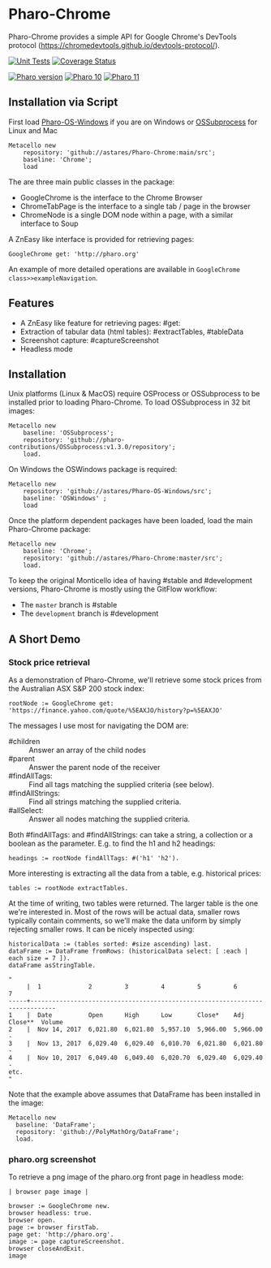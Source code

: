 # Pharo-Chrome

Pharo-Chrome provides a simple API for Google Chrome's DevTools protocol (https://chromedevtools.github.io/devtools-protocol/).

[![Unit Tests](https://github.com/astares/Pharo-Pomodoro/workflows/Unit%20Tests/badge.svg?branch=main)](https://github.com/astares/Pharo-Chrome/actions?query=workflow%3AUnit%20Tests)
[![Coverage Status](https://codecov.io/github/astares/Pharo-Chrome/coverage.svg?branch=main)](https://codecov.io/gh/astares/Pharo-Chrome/branch/main)


[![Pharo version](https://img.shields.io/badge/Pharo-9.0-%23aac9ff.svg)](https://pharo.org/download)
[![Pharo 10](https://img.shields.io/badge/Pharo-10-%23aac9ff.svg)](https://pharo.org/download)
[![Pharo 11](https://img.shields.io/badge/Pharo-11-%23aac9ff.svg)](https://pharo.org/download)

## Installation via Script

First load [Pharo-OS-Windows](https://github.com/astares/Pharo-OS-Windows) if you are on Windows or [OSSubprocess](https://github.com/pharo-contributions/OSSubprocess) for Linux and Mac

```Smalltalk
Metacello new 
	repository: 'github://astares/Pharo-Chrome:main/src';
	baseline: 'Chrome';
	load
```


The are three main public classes in the package:

* GoogleChrome is the interface to the Chrome Browser
* ChromeTabPage is the interface to a single tab / page in the browser
* ChromeNode is a single DOM node within a page, with a similar interface to Soup

A ZnEasy like interface is provided for retrieving pages:

```smalltalk
GoogleChrome get: 'http://pharo.org'
```

An example of more detailed operations are available in `GoogleChrome class>>exampleNavigation`.

## Features

* A ZnEasy like feature for retrieving pages: #get:
* Extraction of tabular data (html tables): #extractTables, #tableData
* Screenshot capture: #captureScreenshot
* Headless mode

## Installation

Unix platforms (Linux & MacOS) require OSProcess or OSSubprocess to be installed prior to loading Pharo-Chrome.  To load OSSubprocess in 32 bit images:

```smalltalk
Metacello new
 	baseline: 'OSSubprocess';
 	repository: 'github://pharo-contributions/OSSubprocess:v1.3.0/repository';
	load.
```


On Windows the OSWindows package is required:

```smalltalk
Metacello new 
	repository: 'github://astares/Pharo-OS-Windows/src';
	baseline: 'OSWindows' ;
	load
```

Once the platform dependent packages have been loaded, load the main Pharo-Chrome package:

```smalltalk
Metacello new
	baseline: 'Chrome';
	repository: 'github://astares/Pharo-Chrome:master/src';
	load.
```

To keep the original Monticello idea of having #stable and #development versions, Pharo-Chrome is mostly using the GitFlow workflow:

* The `master` branch is #stable
* The `development` branch is #development


## A Short Demo

### Stock price retrieval

As a demonstration of Pharo-Chrome, we'll retrieve some stock prices from the Australian ASX S&P 200 stock index:

```smalltalk
rootNode := GoogleChrome get: 'https://finance.yahoo.com/quote/%5EAXJO/history?p=%5EAXJO'
```

The messages I use most for navigating the DOM are:

<dl>
  <dt>#children</dt>
  <dd>Answer an array of the child nodes</dd>
  <dt>#parent</dt>
  <dd>Answer the parent node of the receiver</dd>
  <dt>#findAllTags:</dt>
  <dd>Find all tags matching the supplied criteria (see below).</dd>
  <dt>#findAllStrings:</dt>
  <dd>Find all strings matching the supplied criteria.</dd>
  <dt>#allSelect:</dt>
  <dd>Answer all nodes matching the supplied criteria.</dd>
</dl>

Both #findAllTags: and #findAllStrings: can take a string, a collection or a boolean as the parameter.  E.g. to find the h1 and h2 headings:

```smalltalk
headings := rootNode findAllTags: #('h1' 'h2').
```

More interesting is extracting all the data from a table, e.g. historical prices:

```smalltalk
tables := rootNode extractTables.
```

At the time of writing, two tables were returned.  The larger table is the one we're interested in.  Most of the rows will be actual data, smaller rows typically contain comments, so we'll make the data uniform by simply rejecting smaller rows.  It can be nicely inspected using:

```
historicalData := (tables sorted: #size ascending) last.
dataFrame := DataFrame fromRows: (historicalData select: [ :each | each size = 7 ]).
dataFrame asStringTable.

"
     |  1             2         3         4         5         6            7       
-----+-----------------------------------------------------------------------------
1    |  Date          Open      High      Low       Close*    Adj Close**  Volume  
2    |  Nov 14, 2017  6,021.80  6,021.80  5,957.10  5,966.00  5,966.00     -       
3    |  Nov 13, 2017  6,029.40  6,029.40  6,010.70  6,021.80  6,021.80     -       
4    |  Nov 10, 2017  6,049.40  6,049.40  6,020.70  6,029.40  6,029.40     -       
etc.
"
```

Note that the example above assumes that DataFrame has been installed in the image:

```smalltalk
Metacello new
  baseline: 'DataFrame';
  repository: 'github://PolyMathOrg/DataFrame';
  load.
```

### pharo.org screenshot

To retrieve a png image of the pharo.org front page in headless mode:

```smalltalk
| browser page image |

browser := GoogleChrome new.
browser headless: true.
browser open.
page := browser firstTab.
page get: 'http://pharo.org'.
image := page captureScreenshot.
browser closeAndExit.
image
```
